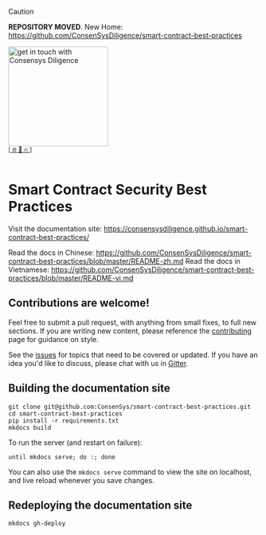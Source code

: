 > [!CAUTION]  
> **REPOSITORY MOVED**. New Home: https://github.com/ConsenSysDiligence/smart-contract-best-practices

[<img width="200" alt="get in touch with Consensys Diligence" src="https://user-images.githubusercontent.com/2865694/56826101-91dcf380-685b-11e9-937c-af49c2510aa0.png">](https://consensys.net/diligence/)<br/>
<sup>
[[  🌐  ](https://consensys.net/diligence/)  [  📩  ](mailto:diligence@consensys.net)  [  🔥  ](https://consensys.net/diligence/tools/)]
</sup><br/><br/>

# Smart Contract Security Best Practices

Visit the documentation site: https://consensysdiligence.github.io/smart-contract-best-practices/

Read the docs in Chinese: https://github.com/ConsenSysDiligence/smart-contract-best-practices/blob/master/README-zh.md
Read the docs in Vietnamese: https://github.com/ConsenSysDiligence/smart-contract-best-practices/blob/master/README-vi.md

## Contributions are welcome!

Feel free to submit a pull request, with anything from small fixes, to full new sections. If you are writing new content, please reference the [contributing](./docs/about/index.md) page for guidance on style.

See the [issues](https://github.com/ConsenSysDiligence/smart-contract-best-practices/issues) for topics that need to be covered or updated. If you have an idea you'd like to discuss, please chat with us in [Gitter](https://gitter.im/ConsenSys/smart-contract-best-practices).

## Building the documentation site

```
git clone git@github.com:ConsenSys/smart-contract-best-practices.git
cd smart-contract-best-practices
pip install -r requirements.txt
mkdocs build 
```

To run the server (and restart on failure):

```
until mkdocs serve; do :; done
```

You can also use the `mkdocs serve` command to view the site on localhost, and live reload whenever you save changes.

## Redeploying the documentation site

```
mkdocs gh-deploy
```

